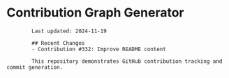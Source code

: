 # Contribution Graph Generator
            
            Last updated: 2024-11-19
            
            ## Recent Changes
            - Contribution #332: Improve README content
            
            This repository demonstrates GitHub contribution tracking and commit generation.
        